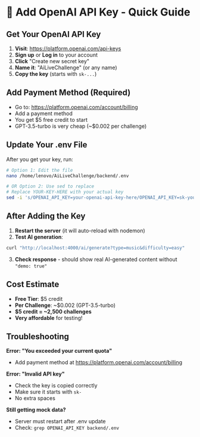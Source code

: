 # 🔑 Add OpenAI API Key - Quick Guide

## Get Your OpenAI API Key

1. **Visit**: https://platform.openai.com/api-keys
2. **Sign up** or **Log in** to your account
3. **Click** "Create new secret key"
4. **Name it**: "AiLiveChallenge" (or any name)
5. **Copy the key** (starts with `sk-...`)

## Add Payment Method (Required)
- Go to: https://platform.openai.com/account/billing
- Add a payment method
- You get $5 free credit to start
- GPT-3.5-turbo is very cheap (~$0.002 per challenge)

## Update Your .env File

After you get your key, run:

```bash
# Option 1: Edit the file
nano /home/lenovo/AiLiveChallenge/backend/.env

# OR Option 2: Use sed to replace
# Replace YOUR-KEY-HERE with your actual key
sed -i 's/OPENAI_API_KEY=your-openai-api-key-here/OPENAI_API_KEY=sk-your-actual-key-here/' /home/lenovo/AiLiveChallenge/backend/.env
```

## After Adding the Key

1. **Restart the server** (it will auto-reload with nodemon)
2. **Test AI generation**:
```bash
curl "http://localhost:4000/ai/generate?type=music&difficulty=easy"
```
3. **Check response** - should show real AI-generated content without `"demo: true"`

## Cost Estimate

- **Free Tier**: $5 credit
- **Per Challenge**: ~$0.002 (GPT-3.5-turbo)
- **$5 credit = ~2,500 challenges**
- **Very affordable** for testing!

## Troubleshooting

**Error: "You exceeded your current quota"**
- Add payment method at https://platform.openai.com/account/billing

**Error: "Invalid API key"**
- Check the key is copied correctly
- Make sure it starts with `sk-`
- No extra spaces

**Still getting mock data?**
- Server must restart after .env update
- Check: `grep OPENAI_API_KEY backend/.env`
